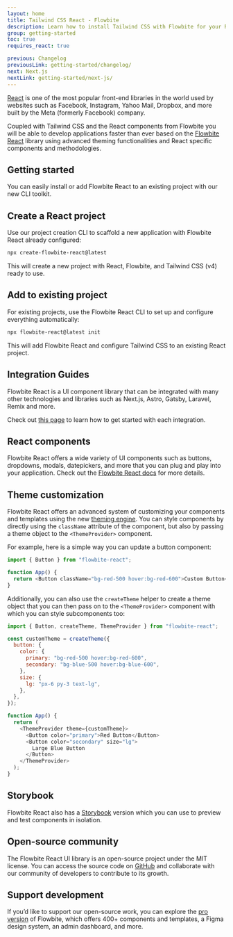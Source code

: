 ```yaml
---
layout: home
title: Tailwind CSS React - Flowbite
description: Learn how to install Tailwind CSS with Flowbite for your React project and start developing modern web applications using interactive elements based on utility classes
group: getting-started
toc: true
requires_react: true

previous: Changelog
previousLink: getting-started/changelog/
next: Next.js
nextLink: getting-started/next-js/
---
```


[React](https://react.dev/) is one of the most popular front-end libraries in the world used by websites such as Facebook, Instagram, Yahoo Mail, Dropbox, and more built by the Meta (formerly Facebook) company.

Coupled with Tailwind CSS and the React components from Flowbite you will be able to develop applications faster than ever based on the [Flowbite React](https://flowbite-react.com) library using advanced theming functionalities and React specific components and methodologies.

## Getting started

You can easily install or add Flowbite React to an existing project with our new CLI toolkit.

## Create a React project

Use our project creation CLI to scaffold a new application with Flowbite React already configured:

```bash
npx create-flowbite-react@latest
```

This will create a new project with React, Flowbite, and Tailwind CSS (v4) ready to use.

## Add to existing project

For existing projects, use the Flowbite React CLI to set up and configure everything automatically:

```bash
npx flowbite-react@latest init
```

This will add Flowbite React and configure Tailwind CSS to an existing React project.

## Integration Guides

Flowbite React is a UI component library that can be integrated with many other technologies and libraries such as Next.js, Astro, Gatsby, Laravel, Remix and more.

Check out [this page](https://flowbite-react.com/docs/getting-started/quickstart) to learn how to get started with each integration.

## React components

Flowbite React offers a wide variety of UI components such as buttons, dropdowns, modals, datepickers, and more that you can plug and play into your application. Check out the [Flowbite React docs](https://flowbite-react.com/docs/components/button) for more details.

## Theme customization

Flowbite React offers an advanced system of customizing your components and templates using the new [theming engine](https://flowbite-react.com/docs/customize/theme). You can style components by directly using the `className` attribute of the component, but also by passing a theme object to the `<ThemeProvider>` component.

For example, here is a simple way you can update a button component:

```javascript
import { Button } from "flowbite-react";

function App() {
  return <Button className="bg-red-500 hover:bg-red-600">Custom Button</Button>;
}
```

Additionally, you can also use the `createTheme` helper to create a theme object that you can then pass on to the `<ThemeProvider>` component with which you can style subcomponents too:

```javascript
import { Button, createTheme, ThemeProvider } from "flowbite-react";

const customTheme = createTheme({
  button: {
    color: {
      primary: "bg-red-500 hover:bg-red-600",
      secondary: "bg-blue-500 hover:bg-blue-600",
    },
    size: {
      lg: "px-6 py-3 text-lg",
    },
  },
});

function App() {
  return (
    <ThemeProvider theme={customTheme}>
      <Button color="primary">Red Button</Button>
      <Button color="secondary" size="lg">
        Large Blue Button
      </Button>
    </ThemeProvider>
  );
}
```

## Storybook

Flowbite React also has a [Storybook](https://storybook.flowbite-react.com/) version which you can use to preview and test components in isolation.

## Open-source community

The Flowbite React UI library is an open-source project under the MIT license. You can access the source code on [GitHub](https://github.com/themesberg/flowbite-react) and collaborate with our community of developers to contribute to its growth.

## Support development

If you’d like to support our open-source work, you can explore the [pro version](https://flowbite.com/pro/) of Flowbite, which offers 400+ components and templates, a Figma design system, an admin dashboard, and more.